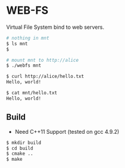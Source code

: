 # WEB-FS

Virtual File System bind to web servers.

```bash
# nothing in mnt
$ ls mnt
$

# mount mnt to http://alice
$ ./webfs mnt

$ curl http://alice/hello.txt
Hello, world!

$ cat mnt/hello.txt
Hello, world!

```

## Build
- Need C++11 Support (tested on gcc 4.9.2)

```bash
$ mkdir build
$ cd build
$ cmake ..
$ make
```



